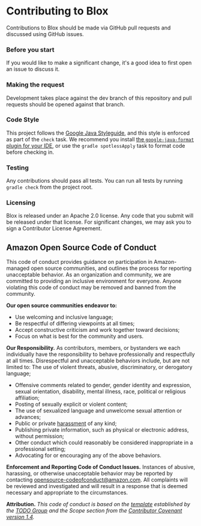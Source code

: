 # Contributing to Blox
Contributions to Blox should be made via GitHub pull requests and discussed using GitHub issues.

### Before you start
If you would like to make a significant change, it's a good idea to first open an issue to discuss it.

### Making the request
Development takes place against the dev branch of this repository and pull requests should be opened against that branch.

### Code Style
This project follows the [Google Java Styleguide](https://google.github.io/styleguide/javaguide.html), and this style is enforced as part of the `check` task. We recommend you install [the `google-java-format` plugin for your IDE](https://github.com/google/google-java-format), or use the `gradle spotlessApply` task to format code before checking in.

### Testing
Any contributions should pass all tests. You can run all tests by running `gradle check` from the project root.

### Licensing
Blox is released under an Apache 2.0 license. Any code that you submit will be released under that license.
For significant changes, we may ask you to sign a Contributor License Agreement.


## Amazon Open Source Code of Conduct

This code of conduct provides guidance on participation in Amazon-managed open source communities, and outlines the process for reporting unacceptable behavior. As an organization and community, we are committed to providing an inclusive environment for everyone. Anyone violating this code of conduct may be removed and banned from the community.

**Our open source communities endeavor to:**
* Use welcoming and inclusive language;
* Be respectful of differing viewpoints at all times;
* Accept constructive criticism and work together toward decisions;
* Focus on what is best for the community and users.

**Our Responsibility.** As contributors, members, or bystanders we each individually have the responsibility to behave professionally and respectfully at all times. Disrespectful and unacceptable behaviors include, but are not limited to:
The use of violent threats, abusive, discriminatory, or derogatory language;
* Offensive comments related to gender, gender identity and expression, sexual orientation, disability, mental illness, race, political or religious affiliation;
* Posting of sexually explicit or violent content;
* The use of sexualized language and unwelcome sexual attention or advances;
* Public or private [harassment](http://todogroup.org/opencodeofconduct/#definitions) of any kind;
* Publishing private information, such as physical or electronic address, without permission;
* Other conduct which could reasonably be considered inappropriate in a professional setting;
* Advocating for or encouraging any of the above behaviors.

**Enforcement and Reporting Code of Conduct Issues.**
Instances of abusive, harassing, or otherwise unacceptable behavior may be reported by contacting opensource-codeofconduct@amazon.com. All complaints will be reviewed and investigated and will result in a response that is deemed necessary and appropriate to the circumstances.

**Attribution.** _This code of conduct is based on the [template](http://todogroup.org/opencodeofconduct) established by the [TODO Group](http://todogroup.org/) and the Scope section from the [Contributor Covenant version 1.4](http://contributor-covenant.org/version/1/4/)._
